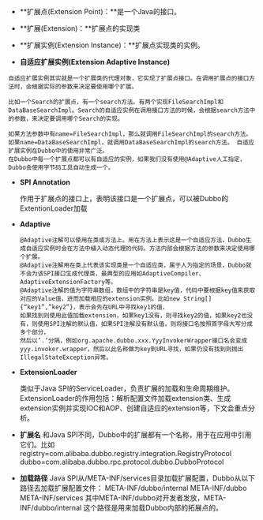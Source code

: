 - **扩展点(Extension Point)：**是一个Java的接口。
- **扩展(Extension)：**扩展点的实现类

- **扩展实例(Extension Instance)：**扩展点实现类的实例。

- **自适应扩展实例(Extension Adaptive Instance)**

```
自适应扩展实例其实就是一个扩展类的代理对象，它实现了扩展点接口。在调用扩展点的接口方法时，会根据实际的参数来决定要使用哪个扩展。

比如一个Search的扩展点，有一个search方法。有两个实现FileSearchImpl和DataBaseSearchImpl。Search的自适应实例在调用接口方法的时候，会根据search方法中的参数，来决定要调用哪个Search的实现。

如果方法参数中有name=FileSearchImpl，那么就调用FileSearchImpl的search方法。如果name=DataBaseSearchImpl，就调用DataBaseSearchImpl的search方法。 自适应扩展实例在Dubbo中的使用非常广泛。
在Dubbo中每一个扩展点都可以有自适应的实例，如果我们没有使用@Adaptive人工指定，Dubbo会使用字节码工具自动生成一个。
```

- **SPI Annotation**

  作用于扩展点的接口上，表明该接口是一个扩展点，可以被Dubbo的ExtentionLoader加载

- **Adaptive**

  ```
  @Adaptive注解可以使用在类或方法上。用在方法上表示这是一个自适应方法，Dubbo生成自适应实例时会在方法中植入动态代理的代码。方法内部会根据方法的参数来决定使用哪个扩展。
  @Adaptive注解用在类上代表该实现类是一个自适应类，属于人为指定的场景，Dubbo就不会为该SPI接口生成代理类，最典型的应用如AdaptiveCompiler、AdaptiveExtensionFactory等。
  @Adaptive注解的值为字符串数组，数组中的字符串是key值，代码中要根据key值来获取对应的Value值，进而加载相应的extension实例。比如new String[]{“key1”,”key2”}，表示会先在URL中寻找key1的值，
  如果找到则使用此值加载extension，如果key1没有，则寻找key2的值，如果key2也没有，则使用SPI注解的默认值，如果SPI注解没有默认值，则将接口名按照首字母大写分成多个部分，
  然后以’.’分隔，例如org.apache.dubbo.xxx.YyyInvokerWrapper接口名会变成yyy.invoker.wrapper，然后以此名称做为key到URL寻找，如果仍没有找到则抛出IllegalStateException异常。
  ```

  

- **ExtensionLoader**

  类似于Java SPI的ServiceLoader，负责扩展的加载和生命周期维护。ExtensionLoader的作用包括：解析配置文件加载extension类、生成extension实例并实现IOC和AOP、创建自适应的extension等，下文会重点分析。

- **扩展名**
  和Java SPI不同，Dubbo中的扩展都有一个名称，用于在应用中引用它们。比如
  registry=com.alibaba.dubbo.registry.integration.RegistryProtocol
  dubbo=com.alibaba.dubbo.rpc.protocol.dubbo.DubboProtocol

- **加载路径**
  Java SPI从/META-INF/services目录加载扩展配置，Dubbo从以下路径去加载扩展配置文件：
  META-INF/dubbo/internal
  META-INF/dubbo
  META-INF/services
  其中META-INF/dubbo对开发者发放，META-INF/dubbo/internal 这个路径是用来加载Dubbo内部的拓展点的。





















